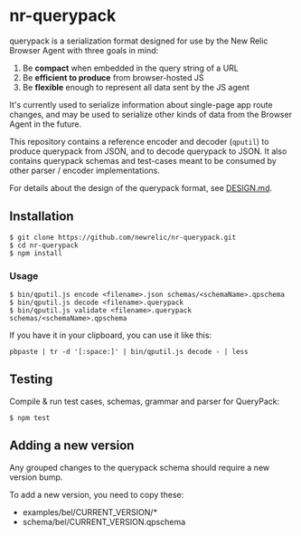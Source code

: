 # nr-querypack

querypack is a serialization format designed for use by the New Relic Browser Agent with three goals in mind:

1. Be **compact** when embedded in the query string of a URL
2. Be **efficient to produce** from browser-hosted JS
3. Be **flexible** enough to represent all data sent by the JS agent

It's currently used to serialize information about single-page app route changes, and may be used to serialize other kinds of data from the Browser Agent in the future.

This repository contains a reference encoder and decoder (`qputil`) to produce querypack from JSON, and to decode querypack to JSON. It also contains querypack schemas and test-cases meant to be consumed by other parser / encoder implementations.

For details about the design of the querypack format, see [DESIGN.md](DESIGN.md).

## Installation

```
$ git clone https://github.com/newrelic/nr-querypack.git
$ cd nr-querypack
$ npm install
```

### Usage

```
$ bin/qputil.js encode <filename>.json schemas/<schemaName>.qpschema
$ bin/qputil.js decode <filename>.querypack
$ bin/qputil.js validate <filename>.querypack schemas/<schemaName>.qpschema
```

If you have it in your clipboard, you can use it like this:

```
pbpaste | tr -d '[:space:]' | bin/qputil.js decode - | less
```

## Testing

Compile & run test cases, schemas, grammar and parser for QueryPack:

```
$ npm test
```

## Adding a new version

Any grouped changes to the querypack schema should require a new version bump.

To add a new version, you need to copy these:

* examples/bel/CURRENT_VERSION/*
* schema/bel/CURRENT_VERSION.qpschema
